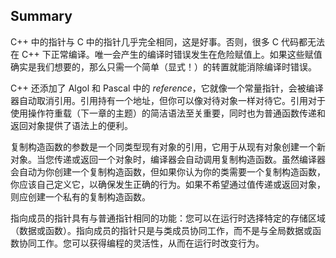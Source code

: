 ## Summary
C++ 中的指针与 C 中的指针几乎完全相同，这是好事。否则，很多 C 代码都无法在 C++ 下正常编译。唯一会产生的编译时错误发生在危险赋值上。如果这些赋值确实是我们想要的，那么只需一个简单（显式！）的转置就能消除编译时错误。  

C++ 还添加了 Algol 和 Pascal 中的 _reference_，它就像一个常量指针，会被编译器自动取消引用。引用持有一个地址，但你可以像对待对象一样对待它。引用对于使用操作符重载（下一章的主题）的简洁语法至关重要，同时也为普通函数传递和返回对象提供了语法上的便利。  

复制构造函数的参数是一个同类型现有对象的引用，它用于从现有对象创建一个新对象。当您传递或返回一个对象时，编译器会自动调用复制构造函数。虽然编译器会自动为你创建一个复制构造函数，但如果你认为你的类需要一个复制构造函数，你应该自己定义它，以确保发生正确的行为。如果不希望通过值传递或返回对象，则应创建一个私有的复制构造函数。  

指向成员的指针具有与普通指针相同的功能：您可以在运行时选择特定的存储区域（数据或函数）。指向成员的指针只是与类成员协同工作，而不是与全局数据或函数协同工作。您可以获得编程的灵活性，从而在运行时改变行为。